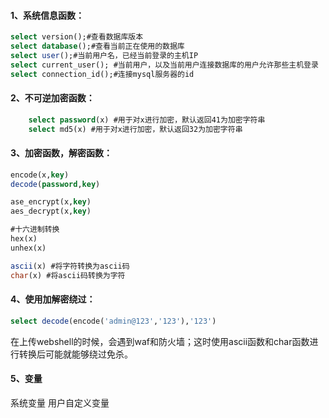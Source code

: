 #### 1、系统信息函数：
```sql
select version();#查看数据库版本
select database();#查看当前正在使用的数据库
select user();#当前用户名，已经当前登录的主机IP
select current_user(); #当前用户，以及当前用户连接数据库的用户允许那些主机登录
select connection_id();#连接mysql服务器的id
```
#### 2、不可逆加密函数：

```sql
	select password(x) #用于对x进行加密，默认返回41为加密字符串
	select md5(x) #用于对x进行加密，默认返回32为加密字符串
```
#### 3、加密函数，解密函数：
```sql
encode(x,key)
decode(password,key)

ase_encrypt(x,key)
aes_decrypt(x,key)

#十六进制转换
hex(x) 
unhex(x)

ascii(x) #将字符转换为ascii码
char(x) #将ascii码转换为字符
```

#### 4、**使用加解密绕过：**
```sql
select decode(encode('admin@123','123'),'123')
```

在上传webshell的时候，会遇到waf和防火墙；这时使用ascii函数和char函数进行转换后可能就能够绕过免杀。
#### 5、变量
系统变量
用户自定义变量
